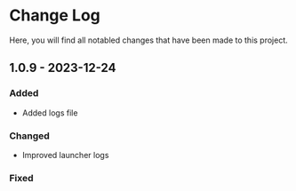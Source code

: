 # Change Log

Here, you will find all notabled changes that have been made to this project.

## 1.0.9 - 2023-12-24

### Added
- Added logs file

### Changed
- Improved launcher logs

### Fixed